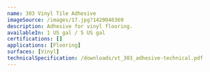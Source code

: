 ```yaml
---
name: 303 Vinyl Tile Adhesive
imageSource: /images/17.jpg?1420046369
description: Adhesive for vinyl flooring.
availableIn: 1 US gal / 5 US gal
certifications: []
applications: [Flooring]
surfaces: [Vinyl]
technicalSpecification: /downloads/vt_303_adhesive-technical.pdf
---
```


